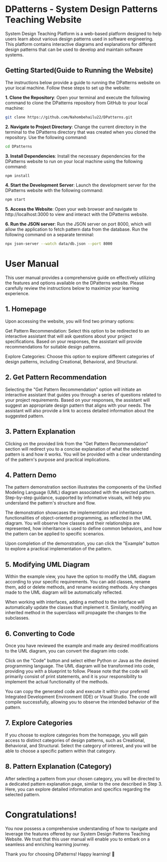 # DPatterns - System Design Patterns Teaching Website

System Design Teaching Platform is a web-based platform designed to help users learn about various design patterns used in software engineering. This platform contains interactive diagrams and explanations for different design patterns that can be used to develop and maintain software systems.

## Getting Started(Guide to Running the Website)

The instructions below provide a guide to running the DPatterns website on your local machine. Follow these steps to set up the website:

**1. Clone the Repository**: Open your terminal and execute the following command to clone the DPatterns repository from GitHub to your local machine:

```bash
git clone https://github.com/Nahombehailu22/DPatterns.git
```

**2. Navigate to Project Directory**: Change the current directory in the terminal to the DPatterns directory that was created when you cloned the repository. Use the following command:

```bash
cd DPatterns
```

**3. Install Dependencies**: Install the necessary dependencies for the DPatterns website to run on your local machine using the following command:

```bash
npm install
```

**4. Start the Development Server**: Launch the development server for the DPatterns website with the following command:

```bash
npm start
```

**5. Access the Website**: Open your web browser and navigate to http://localhost:3000 to view and interact with the DPatterns website.

**6. Run the JSON server**: Run the JSON server on port 8000, which will allow the application to fetch pattern data from the database. Run the following command on a separate terminal:

```bash
npx json-server --watch data/db.json --port 8000
```



# User Manual
This user manual provides a comprehensive guide on effectively utilizing the features and options available on the DPatterns website. Please carefully review the instructions below to maximize your learning experience.

## 1. Homepage
Upon accessing the website, you will find two primary options:

Get Pattern Recommendation: Select this option to be redirected to an interactive assistant that will ask questions about your project specifications. Based on your responses, the assistant will provide recommendations for suitable design patterns.

Explore Categories: Choose this option to explore different categories of design patterns, including Creational, Behavioral, and Structural.

## 2. Get Pattern Recommendation
Selecting the "Get Pattern Recommendation" option will initiate an interactive assistant that guides you through a series of questions related to your project requirements. Based on your responses, the assistant will suggest an appropriate design pattern that aligns with your needs. The assistant will also provide a link to access detailed information about the suggested pattern.

## 3. Pattern Explanation
Clicking on the provided link from the "Get Pattern Recommendation" section will redirect you to a concise explanation of what the selected pattern is and how it works. You will be provided with a clear understanding of the pattern's purpose and practical implications.

## 4. Pattern Demo
The pattern demonstration section illustrates the components of the Unified Modeling Language (UML) diagram associated with the selected pattern. Step-by-step guidance, supported by informative visuals, will help you understand the pattern's structure and flow.

The demonstration showcases the implementation and inheritance functionalities of object-oriented programming, as reflected in the UML diagram. You will observe how classes and their relationships are represented, how inheritance is used to define common behaviors, and how the pattern can be applied to specific scenarios.

Upon completion of the demonstration, you can click the "Example" button to explore a practical implementation of the pattern.

## 5. Modifying UML Diagram
Within the example view, you have the option to modify the UML diagram according to your specific requirements. You can add classes, rename them, add or delete methods, and rename existing methods. Any changes made to the UML diagram will be automatically reflected.

When working with interfaces, adding a method to the interface will automatically update the classes that implement it. Similarly, modifying an inherited method in the superclass will propagate the changes to the subclasses.

## 6. Converting to Code
Once you have reviewed the example and made any desired modifications to the UML diagram, you can convert the diagram into code.

Click on the "Code" button and select either Python or Java as the desired programming language. The UML diagram will be transformed into code, providing you with a blueprint to follow. Please note that the code will primarily consist of print statements, and it is your responsibility to implement the actual functionality of the methods.

You can copy the generated code and execute it within your preferred Integrated Development Environment (IDE) or Visual Studio. The code will compile successfully, allowing you to observe the intended behavior of the pattern.

## 7. Explore Categories
If you choose to explore categories from the homepage, you will gain access to distinct categories of design patterns, such as Creational, Behavioral, and Structural. Select the category of interest, and you will be able to choose a specific pattern within that category.

## 8. Pattern Explanation (Category)
After selecting a pattern from your chosen category, you will be directed to a dedicated pattern explanation page, similar to the one described in Step 3. Here, you can explore detailed information and specifics regarding the selected pattern.

# Congratulations!
You now possess a comprehensive understanding of how to navigate and leverage the features offered by our System Design Patterns Teaching Website. We trust that this user manual will enable you to embark on a seamless and enriching learning journey.

Thank you for choosing DPatterns! Happy learning! 🚀








